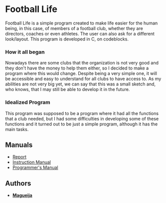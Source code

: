# Football Life

Football Life is a simple program created to make life easier for the
human being, in this case, of members of a football club, whether they are directors, coaches or even athletes. The user can also ask for a different look/layout.
This program is developed in C, on codeblocks.

### How it all began
Nowadays there are some clubs that the organization is not very good and they don't have the money to help them either, so I decided to make a program where this would change. Despite being a very simple one, it will be accessible and easy to understand for all clubs to have access to.
As my abilities are not very big yet, we can say that this was a small sketch and, who knows, that I may still be able to develop it in the future.

### Idealized Program
This program was supposed to be a program where it had all the functions that a club needed, but I had some difficulties in developing some of these functions and it turned out to be just a simple program, although it has the main tasks.

## Manuals

- [Report](https://github.com/Magueija/FootballLife_C/docs/Relatorio.pdf "Report")
- [Instruction Manual](https://github.com/Magueija/FootballLife_C/docs/Manual_de_Instrucoes.pdf "Instruction Manual")
- [Programmer's Manual](https://github.com/Magueija/FootballLife_C/docs/Manual_de_Programador.pdf "Programmer's Manual")

## Authors

  - **[Magueija](https://github.com/Magueija)**
